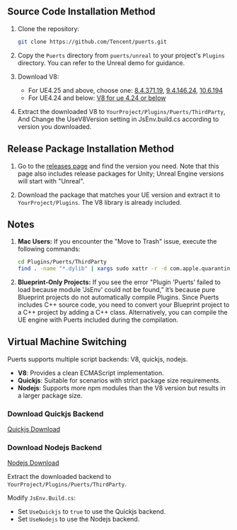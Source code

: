 ## Source Code Installation Method

1. Clone the repository:
    ```sh
    git clone https://github.com/Tencent/puerts.git
    ```

2. Copy the `Puerts` directory from `puerts/unreal` to your project's `Plugins` directory. You can refer to the Unreal demo for guidance.

3. Download V8:
    - For UE4.25 and above, choose one: [8.4.371.19](https://github.com/puerts/backend-v8/releases/download/V8_8.4.371.19_230822/v8_bin_8.4.371.19.tgz), [9.4.146.24](https://github.com/puerts/backend-v8/releases/download/V8_9.4.146.24_240430/v8_bin_9.4.146.24.tgz), [10.6.194](https://github.com/puerts/backend-v8/releases/download/V8_10.6.194_240612/v8_bin_10.6.194.tgz)
    - For UE4.24 and below: [V8 for ue 4.24 or below](https://github.com/puerts/backend-v8/releases/download/v8_for_ue424_or_below/v8_for_ue424_or_below.tgz)

4. Extract the downloaded V8 to `YourProject/Plugins/Puerts/ThirdParty`, And Change the UseV8Version setting in JsEnv.build.cs according to version you downloaded.

## Release Package Installation Method

1. Go to the [releases page](https://github.com/Tencent/puerts/releases) and find the version you need. Note that this page also includes release packages for Unity; Unreal Engine versions will start with "Unreal".

2. Download the package that matches your UE version and extract it to `YourProject/Plugins`. The V8 library is already included.

## Notes

1. **Mac Users:**
    If you encounter the "Move to Trash" issue, execute the following commands:
    ```sh
    cd Plugins/Puerts/ThirdParty
    find . -name "*.dylib" | xargs sudo xattr -r -d com.apple.quarantine 
    ```

2. **Blueprint-Only Projects:**
    If you see the error "Plugin 'Puerts' failed to load because module 'JsEnv' could not be found,” it’s because pure Blueprint projects do not automatically compile Plugins. Since Puerts includes C++ source code, you need to convert your Blueprint project to a C++ project by adding a C++ class. Alternatively, you can compile the UE engine with Puerts included during the compilation.

## Virtual Machine Switching

Puerts supports multiple script backends: V8, quickjs, nodejs.

- **V8**: Provides a clean ECMAScript implementation.
- **Quickjs**: Suitable for scenarios with strict package size requirements.
- **Nodejs**: Supports more npm modules than the V8 version but results in a larger package size.

### Download Quickjs Backend
[Quickjs Download](https://github.com/Tencent/puerts/releases)

### Download Nodejs Backend
[Nodejs Download](https://github.com/Tencent/puerts/releases)

Extract the downloaded backend to `YourProject/Plugins/Puerts/ThirdParty`.

Modify `JsEnv.Build.cs`:
- Set `UseQuickjs` to `true` to use the Quickjs backend.
- Set `UseNodejs` to use the Nodejs backend.
